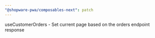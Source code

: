 ```yaml
---
"@shopware-pwa/composables-next": patch
---
```


useCustomerOrders - Set current page based on the orders endpoint response
